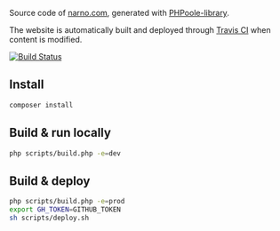 Source code of [narno.com](https://narno.com), generated with [PHPoole-library](https://github.com/PHPoole/PHPoole-library).

The website is automatically built and deployed through [Travis CI](https://travis-ci.org/Narno/narno.com) when content is modified.

[![Build Status](https://travis-ci.org/Narno/narno.com.svg?branch=master)](https://travis-ci.org/Narno/narno.com)

## Install
```bash
composer install
```

## Build & run locally
```bash
php scripts/build.php -e=dev
```

## Build & deploy
```bash
php scripts/build.php -e=prod
export GH_TOKEN=GITHUB_TOKEN
sh scripts/deploy.sh
```
